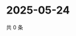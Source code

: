 # 2025-05-24

共 0 条

<!-- BEGIN ZHIHUQUESTIONS -->
<!-- 最后更新时间 Sat May 24 2025 15:10:06 GMT+0800 (China Standard Time) -->

<!-- END ZHIHUQUESTIONS -->
